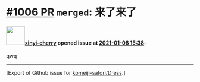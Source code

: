 # [\#1006 PR](https://github.com/komeiji-satori/Dress/pull/1006) `merged`: 来了来了

#### <img src="https://avatars.githubusercontent.com/u/65209581?u=7ce9cd4eddb9dc3318764f4559343c2280341a27&v=4" width="50">[xinyi-cherry](https://github.com/xinyi-cherry) opened issue at [2021-01-08 15:38](https://github.com/komeiji-satori/Dress/pull/1006):

qwq




-------------------------------------------------------------------------------



[Export of Github issue for [komeiji-satori/Dress](https://github.com/komeiji-satori/Dress).]
